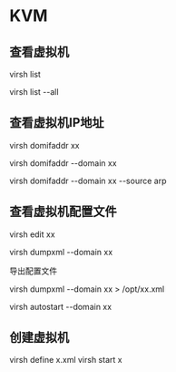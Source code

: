 # KVM

## 查看虚拟机

virsh list

virsh list --all

## 查看虚拟机IP地址

virsh domifaddr xx

virsh domifaddr --domain xx

virsh domifaddr --domain xx --source arp

## 查看虚拟机配置文件

virsh edit xx

virsh dumpxml --domain xx

导出配置文件

virsh dumpxml --domain xx > /opt/xx.xml

virsh autostart --domain xx

## 创建虚拟机

virsh define x.xml
virsh start x

